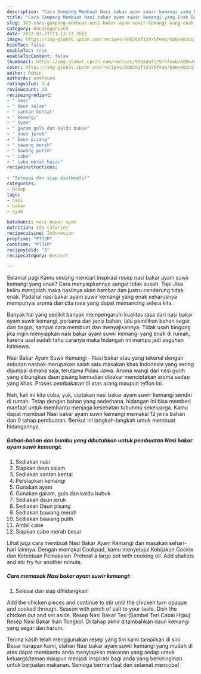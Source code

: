 ```yaml
---
description: "Cara Gampang Membuat Nasi bakar ayam suwir kemangi yang Enak Banget"
title: "Cara Gampang Membuat Nasi bakar ayam suwir kemangi yang Enak Banget"
slug: 393-cara-gampang-membuat-nasi-bakar-ayam-suwir-kemangi-yang-enak-banget
category: Uncategorized
date: 2022-03-27T11:13:27.356Z
image: https://img-global.cpcdn.com/recipes/9802daf12975feab/680x482cq70/nasi-bakar-ayam-suwir-kemangi-foto-resep-utama.jpg
hideToc: false
enableToc: true
enableTocContent: false
thumbnail: https://img-global.cpcdn.com/recipes/9802daf12975feab/680x482cq70/nasi-bakar-ayam-suwir-kemangi-foto-resep-utama.jpg
cover: https://img-global.cpcdn.com/recipes/9802daf12975feab/680x482cq70/nasi-bakar-ayam-suwir-kemangi-foto-resep-utama.jpg
author: Admin
authorAv: notfound
ratingvalue: 3.4
reviewcount: 20
recipeingredient:
- " nasi"
- " daun salam"
- " santan kental"
- " kemangi"
- " ayam"
- " garam gula dan kaldu bubuk"
- " daun jeruk"
- " Daun pisang"
- " bawang merah"
- " bawang putih"
- " cabe"
- " cabe merah besar"
recipeinstructions:

- "Selesai dan siap dinikmati!"
categories:
- Resep
tags:
- nasi
- bakar
- ayam

katakunci: nasi bakar ayam 
nutrition: 199 calories
recipecuisine: Indonesian
preptime: "PT33M"
cooktime: "PT31M"
recipeyield: "3"
recipecategory: Dessert

---
```



Selamat pagi Kamu sedang mencari inspirasi resep nasi bakar ayam suwir kemangi yang enak? Cara menyiapkannya sangat tidak susah. Tapi Jika keliru mengolah maka hasilnya akan hambar dan justru cenderung tidak enak. Padahal nasi bakar ayam suwir kemangi yang enak seharusnya mempunyai aroma dan cita rasa yang dapat memancing selera kita.


Banyak hal yang sedikit banyak mempengaruhi kualitas rasa dari nasi bakar ayam suwir kemangi, pertama dari jenis bahan, lalu pemilihan bahan segar dan bagus, sampai cara membuat dan menyajikannya. Tidak usah bingung jika ingin menyiapkan nasi bakar ayam suwir kemangi yang enak di rumah, karena asal sudah tahu caranya maka hidangan ini mampu jadi suguhan istimewa.

Nasi Bakar Ayam Suwir Kemangi - Nasi bakar atau yang tekenal dengan sebutan nasbak merupakan salah satu masakan khas Indonesia yang sering dijumpai dimana saja, terutama Pulau Jawa. Aroma wangi dari nasi gurih yang dibungkus daun pisang kemudian dibakar menciptakan aroma sedap yang khas. Proses pembakaran di atas arang maupun teflon ini.


Nah, kali ini kita coba, yuk, ciptakan nasi bakar ayam suwir kemangi sendiri di rumah. Tetap dengan bahan yang sederhana, hidangan ini bisa memberi manfaat untuk membantu menjaga kesehatan tubuhmu sekeluarga. Kamu dapat membuat Nasi bakar ayam suwir kemangi memakai 12 jenis bahan dan 0 tahap pembuatan. Berikut ini langkah-langkah untuk membuat hidangannya.

<!--inarticleads1-->

##### Bahan-bahan dan bumbu yang dibutuhkan untuk pembuatan Nasi bakar ayam suwir kemangi:

1. Sediakan  nasi
1. Siapkan  daun salam
1. Sediakan  santan kental
1. Persiapkan  kemangi
1. Gunakan  ayam
1. Gunakan  garam, gula dan kaldu bubuk
1. Sediakan  daun jeruk
1. Sediakan  Daun pisang
1. Sediakan  bawang merah
1. Sediakan  bawang putih
1. Ambil  cabe
1. Siapkan  cabe merah besar


Lihat juga cara membuat Nasi Bakar Ayam Kemangi dan masakan sehari-hari lainnya. Dengan memakai Cookpad, kamu menyetujui Kebijakan Cookie dan Ketentuan Pemakaian. Preheat a large pot with cooking oil. Add shallots and stir fry for another minute. 

<!--inarticleads2-->

##### Cara memasak Nasi bakar ayam suwir kemangi:


1. Selesai dan siap dihidangkan!

Add the chicken pieces and continue to stir until the chicken turn opaque and cooked through. Season with pinch of salt to your taste. Dish the chicken out and set aside. Resep Nasi Bakar Teri (Sambel Teri Cabai Hijau) Resep Nasi Bakar Ikan Tongkol. Di tahap akhir ditambahkan daun kemangi yang segar dan harum. 

Terima kasih telah menggunakan resep yang tim kami tampilkan di sini. Besar harapan kami, olahan Nasi bakar ayam suwir kemangi yang mudah di atas dapat membantu anda menyiapkan makanan yang sedap untuk keluarga/teman maupun menjadi inspirasi bagi anda yang berkeinginan untuk berjualan makanan. Semoga bermanfaat dan selamat mencoba!
